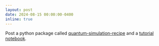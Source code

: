 ```yaml
---
layout: post
date: 2024-08-15 00:00:00-0400
inline: true
---
```


Post a python package called [quantum-simulation-recipe](https://pypi.org/project/quantum-simulation-recipe/) and a [tutorial notebook](https://jue-xu.github.io/cookbook-quantum-simulation/intro.html).